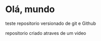 # Olá, mundo
 teste repositorio versionado de git e Github

 repositorio criado atraves de um video
